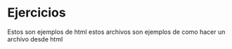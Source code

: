 # Ejercicios
Estos son ejemplos de html
estos archivos son ejemplos de como hacer un archivo desde html
